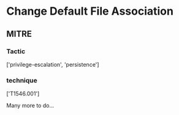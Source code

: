 # Change Default File Association

## MITRE

### Tactic
['privilege-escalation', 'persistence']

### technique
['T1546.001']

Many more to do...
